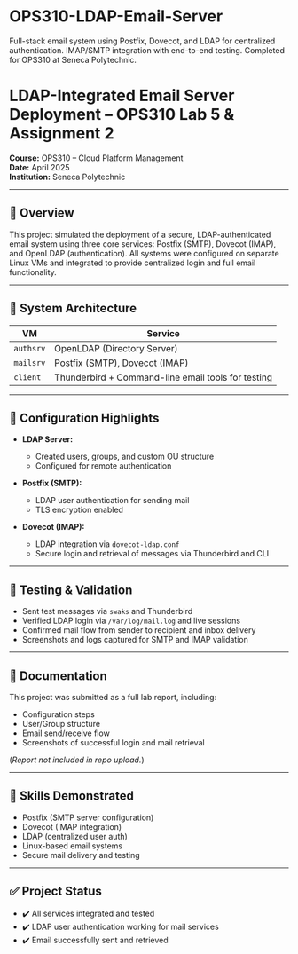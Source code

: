 # OPS310-LDAP-Email-Server
Full-stack email system using Postfix, Dovecot, and LDAP for centralized authentication. IMAP/SMTP integration with end-to-end testing. Completed for OPS310 at Seneca Polytechnic.
# LDAP-Integrated Email Server Deployment – OPS310 Lab 5 & Assignment 2

**Course:** OPS310 – Cloud Platform Management  
**Date:** April 2025  
**Institution:** Seneca Polytechnic

---

## 🧠 Overview
This project simulated the deployment of a secure, LDAP-authenticated email system using three core services: Postfix (SMTP), Dovecot (IMAP), and OpenLDAP (authentication). All systems were configured on separate Linux VMs and integrated to provide centralized login and full email functionality.

---

## 🔧 System Architecture

| VM          | Service     |
|-------------|-------------|
| `authsrv`   | OpenLDAP (Directory Server)  
| `mailsrv`   | Postfix (SMTP), Dovecot (IMAP)  
| `client`    | Thunderbird + Command-line email tools for testing  

---

## 🔐 Configuration Highlights

- **LDAP Server:**  
  - Created users, groups, and custom OU structure  
  - Configured for remote authentication

- **Postfix (SMTP):**  
  - LDAP user authentication for sending mail  
  - TLS encryption enabled

- **Dovecot (IMAP):**  
  - LDAP integration via `dovecot-ldap.conf`  
  - Secure login and retrieval of messages via Thunderbird and CLI

---

## 🧪 Testing & Validation

- Sent test messages via `swaks` and Thunderbird  
- Verified LDAP login via `/var/log/mail.log` and live sessions  
- Confirmed mail flow from sender to recipient and inbox delivery  
- Screenshots and logs captured for SMTP and IMAP validation

---

## 📎 Documentation

This project was submitted as a full lab report, including:
- Configuration steps  
- User/Group structure  
- Email send/receive flow  
- Screenshots of successful login and mail retrieval  

(*Report not included in repo upload.*)

---

## 🧠 Skills Demonstrated
- Postfix (SMTP server configuration)  
- Dovecot (IMAP integration)  
- LDAP (centralized user auth)  
- Linux-based email systems  
- Secure mail delivery and testing

---

## ✅ Project Status
- ✔️ All services integrated and tested  
- ✔️ LDAP user authentication working for mail services  
- ✔️ Email successfully sent and retrieved
